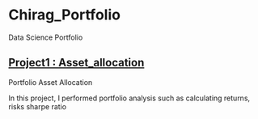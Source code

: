 # Chirag_Portfolio
Data Science Portfolio

## [Project1 : Asset_allocation](https://github.com/chiggy1997/Asset_allocation)
Portfolio Asset Allocation

In this project, I performed portfolio analysis such as calculating returns, risks sharpe ratio
